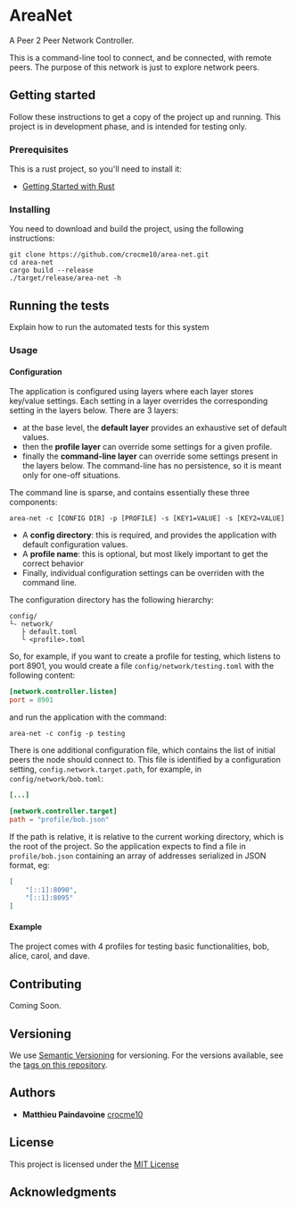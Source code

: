# AreaNet

A Peer 2 Peer Network Controller.

This is a command-line tool to connect, and be connected, with remote peers.
The purpose of this network is just to explore network peers.


## Getting started

Follow these instructions to get a copy of the project up and running.
This project is in development phase, and is intended for testing only.

### Prerequisites

This is a rust project, so you'll need to install it:
- [Getting Started with Rust](https://www.rust-lang.org/learn/get-started)

### Installing

You need to download and build the project, using the following instructions:

```
git clone https://github.com/crocme10/area-net.git
cd area-net
cargo build --release
./target/release/area-net -h
```


## Running the tests

Explain how to run the automated tests for this system

### Usage


#### Configuration

The application is configured using layers where each layer stores key/value settings.
Each setting in a layer overrides the corresponding setting in the layers below.
There are 3 layers:

- at the base level, the **default layer** provides an exhaustive set of default values.
- then the **profile layer** can override some settings for a given profile.
- finally the **command-line layer** can override some settings present in the layers below.
  The command-line has no persistence, so it is meant only for one-off situations.

The command line is sparse, and contains essentially these three components:

```
area-net -c [CONFIG DIR] -p [PROFILE] -s [KEY1=VALUE] -s [KEY2=VALUE]
```

* A **config directory**: this is required, and provides the application with
  default configuration values.
* A **profile name**: this is optional, but most likely important to get the 
  correct behavior
* Finally, individual configuration settings can be overriden with the command line.

The configuration directory has the following hierarchy:

```
config/
└- network/
   ├ default.toml
   └ <profile>.toml
```

So, for example, if you want to create a profile for testing, which listens to
port 8901, you would create a file `config/network/testing.toml` with the
following content:

```toml
[network.controller.listen]
port = 8901
```

and run the application with the command:

```
area-net -c config -p testing
```

There is one additional configuration file, which contains the list of initial peers the node should connect to. This
file is identified by a configuration setting, `config.network.target.path`, for example, in `config/network/bob.toml`:

```toml
[...]

[network.controller.target]
path = "profile/bob.json"
```

If the path is relative, it is relative to the current working directory, which is the root of the project. So the application
expects to find a file in `profile/bob.json` containing an array of addresses serialized in JSON format, eg:

```JSON
[
    "[::1]:8090",
    "[::1]:8095"
]
```

#### Example

The project comes with 4 profiles for testing basic functionalities, bob, alice, carol, and dave.

## Contributing

Coming Soon.

## Versioning

We use [Semantic Versioning](http://semver.org/) for versioning. For the versions
available, see the [tags on this
repository](https://github.com/crocme10/area-net/tags).

## Authors

  - **Matthieu Paindavoine** [crocme10](https://github.com/crocme10)

## License

This project is licensed under the [MIT License](LICENSE.md)

## Acknowledgments

